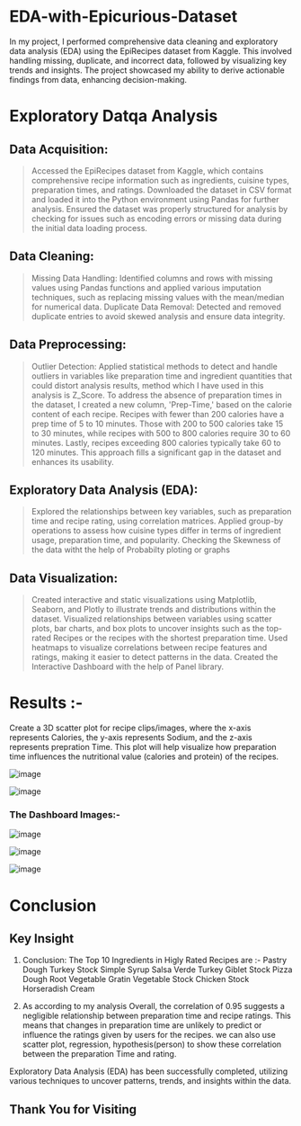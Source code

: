 # EDA-with-Epicurious-Dataset
In my project, I performed comprehensive data cleaning and exploratory data analysis (EDA) using the EpiRecipes dataset from Kaggle. This involved handling missing, duplicate, and incorrect data, followed by visualizing key trends and insights. The project showcased my ability to derive actionable findings from data, enhancing decision-making.

# Exploratory Datqa Analysis
## Data Acquisition:
 > Accessed the EpiRecipes dataset from Kaggle, which contains comprehensive recipe information such as ingredients, cuisine types, preparation times, and ratings.
 > Downloaded the dataset in CSV format and loaded it into the Python environment using Pandas for further analysis.
 > Ensured the dataset was properly structured for analysis by checking for issues such as encoding errors or missing data during the initial data loading process.

## Data Cleaning:

 > Missing Data Handling: Identified columns and rows with missing values using Pandas functions and applied various imputation techniques, such as replacing missing values with the mean/median for numerical data.
 > Duplicate Data Removal: Detected and removed duplicate entries to avoid skewed analysis and ensure data integrity.
 
 ## Data Preprocessing:

 > Outlier Detection: Applied statistical methods to detect and handle outliers in variables like preparation time and ingredient quantities that could distort analysis results, method which I have used in this       analysis is Z_Score.
 > To address the absence of preparation times in the dataset, I created a new column, 'Prep-Time,' based on the calorie content of each recipe. Recipes with fewer than 200 calories have a prep time of 5 to 10       minutes. Those with 200 to 500 calories take 15 to 30 minutes, while recipes with 500 to 800 calories require 30 to 60 minutes. Lastly, recipes exceeding 800 calories typically take 60 to 120 minutes. This        approach fills a significant gap in the dataset and enhances its usability.


## Exploratory Data Analysis (EDA):

 > Explored the relationships between key variables, such as preparation time and recipe rating, using correlation matrices.
 > Applied group-by operations to assess how cuisine types differ in terms of ingredient usage, preparation time, and popularity.
 > Checking the Skewness of the data witht the help of Probabilty ploting or graphs


## Data Visualization:

 > Created interactive and static visualizations using Matplotlib, Seaborn, and Plotly to illustrate trends and distributions within the dataset.
 > Visualized relationships between variables using scatter plots, bar charts, and box plots to uncover insights such as the top-rated Recipes or the recipes with the shortest preparation time.
 > Used heatmaps to visualize correlations between recipe features and ratings, making it easier to detect patterns in the data.
 > Created the Interactive Dashboard with the help of Panel library.


# Results :-

Create a 3D scatter plot for recipe clips/images, where the x-axis represents Calories, the y-axis represents Sodium, and the z-axis represents prepration Time. This plot will help visualize how preparation time influences the nutritional value (calories and protein) of the recipes.

![image](https://github.com/user-attachments/assets/611f11ab-6da2-46b0-9cfa-6e964322a33a)


![image](https://github.com/user-attachments/assets/cec9f483-b5ad-4c91-a80f-7400c62e0c0e)


### The Dashboard Images:-

![image](https://github.com/user-attachments/assets/82f57860-cdcb-4d02-a756-904f8ea3db95)

![image](https://github.com/user-attachments/assets/ae85f5fd-bc5d-452c-ab1f-6c6be938b23d)

![image](https://github.com/user-attachments/assets/02edc125-1f05-4d7a-9bcb-c6f1f1f57368)



# Conclusion

## Key Insight
1) Conclusion: The Top 10 Ingredients in Higly Rated Recipes are :-
  Pastry Dough
  Turkey Stock
  Simple Syrup
  Salsa Verde
  Turkey Giblet Stock
  Pizza Dough
  Root Vegetable Gratin
  Vegetable Stock
  Chicken Stock
  Horseradish Cream

2) As according to my analysis Overall, the correlation of 0.95 suggests a negligible relationship between preparation time and recipe ratings. This means that changes in preparation time are unlikely to predict       or influence the ratings given by users for the recipes. we can also use scatter plot, regression, hypothesis(person) to show these correlation between the preparation Time and rating.


Exploratory Data Analysis (EDA) has been successfully completed, utilizing various techniques to uncover patterns, trends, and insights within the data.


## Thank You for Visiting
